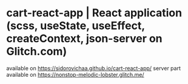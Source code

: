 # cart-react-app | React application (scss, useState, useEffect, createContext, json-server on Glitch.com)
available on https://sidorovichaa.github.io/cart-react-app/
server part available on https://nonstop-melodic-lobster.glitch.me/
